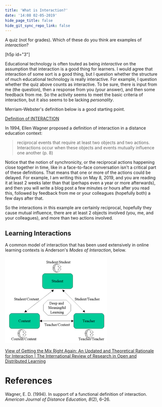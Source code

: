 ```yaml
---
title: 'What is Interaction?'
date: '14:08 02-05-2019'
hide_page_title: false
hide_git_sync_repo_link: false
---
```


A quiz (not for grades). Which of these do you think are examples of *interaction*?

[h5p id="3"]

Educational technology is often touted as being *interactive* on the assumption that interaction is a good thing for learners. I would agree that interaction of some sort is a good thing, but I question whether the structure of much educational technology is really interactive. For example, I question whether the quiz above counts as interactive. To be sure, there is input from me (the question), then a response from you (your answer), and then some feedback from me. So the activity seems to meet the basic criteria of interaction, but it also seems to be lacking *personality*.

Merriam-Webster's definition below is a good starting point.

<a class="embedly-card" data-card-controls="0" href="https://www.merriam-webster.com/dictionary/interaction">Definition of INTERACTION</a>
<script async src="//cdn.embedly.com/widgets/platform.js" charset="UTF-8"></script>

In 1994, Ellen Wagner proposed a definition of interaction in a distance education context:

> reciprocal events that require at least two objects and two actions. Interactions occur when these objects and events mutually influence one another (p. 8)

Notice that the notion of synchronicity, or the reciprocal actions happening close together in time, like in a face-to-face conversation isn't a critical part of these definitions. That means that one or more of the actions could be delayed. For example, I am writing this on May 8, 2019, and you are reading it at least 2 weeks later than that (perhaps even a year or more afterwards), and then you will write a blog post a few minutes or hours after you read this, followed by feedback from me or your colleagues (hopefully both) a few days after that.

So the interactions in this example are certainly reciprocal, hopefully they cause mutual influence, there are at least 2 objects involved (you, me, and your colleagues), and more than two actions involved.

## Learning Interactions

A common model of interaction that has been used extensively in online learning contexts is Anderson's *Modes of Interaction*, below.

![](modes-of-interaction-anderson.png)

<a class="embedly-card" data-card-controls="0" href="http://www.irrodl.org/index.php/irrodl/article/view/149/230">View of Getting the Mix Right Again: An Updated and Theoretical Rationale for Interaction | The International Review of Research in Open and Distributed Learning</a>
<script async src="//cdn.embedly.com/widgets/platform.js" charset="UTF-8"></script>

# References
Wagner, E. D. (1994). In support of a functional definition of interaction. *American Journal of Distance Education, 8*(2), 6–26.
